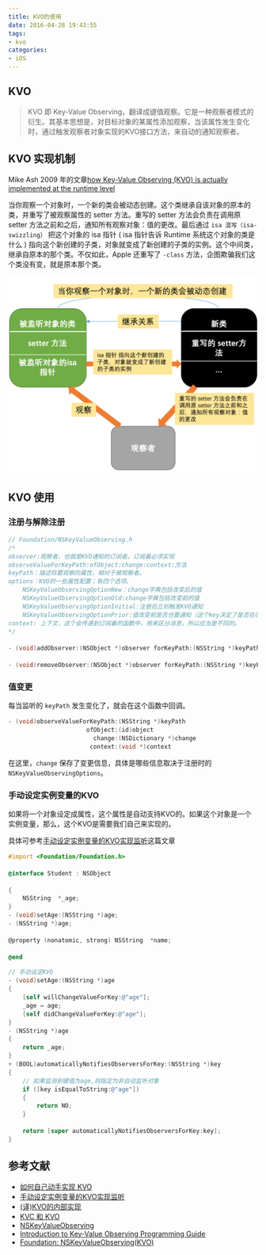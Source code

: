 ```yaml
---
title: KVO的使用
date: 2016-04-28 19:43:55
tags:
- kvo
categories:
- iOS
---
```


## KVO

> KVO 即 Key-Value Observing，翻译成键值观察。它是一种观察者模式的衍生。其基本思想是，对目标对象的某属性添加观察，当该属性发生变化时，通过触发观察者对象实现的KVO接口方法，来自动的通知观察者。

<!--more-->

## KVO 实现机制

Mike Ash 2009 年的文章[how Key-Value Observing (KVO) is actually implemented at the runtime level](https://www.mikeash.com/pyblog/friday-qa-2009-01-23.html)

当你观察一个对象时，一个新的类会被动态创建。这个类继承自该对象的原本的类，并重写了被观察属性的 setter 方法。重写的 setter 方法会负责在调用原 setter 方法之前和之后，通知所有观察对象：值的更改。最后通过 `isa 混写（isa-swizzling）` 把这个对象的 isa 指针 ( isa 指针告诉 Runtime 系统这个对象的类是什么 ) 指向这个新创建的子类，对象就变成了新创建的子类的实例。这个中间类，继承自原本的那个类。不仅如此，Apple 还重写了 `-class` 方法，企图欺骗我们这个类没有变，就是原本那个类。

![](../../assets/kvo201604.png)



## KVO 使用

### 注册与解除注册

```objective-c
// Foundation/NSKeyValueObserving.h
/*
observer:观察者，也就是KVO通知的订阅者。订阅着必须实现 
observeValueForKeyPath:ofObject:change:context:方法
keyPath：描述将要观察的属性，相对于被观察者。
options：KVO的一些属性配置；有四个选项。
	NSKeyValueObservingOptionNew：change字典包括改变后的值
    NSKeyValueObservingOptionOld:change字典包括改变前的值
    NSKeyValueObservingOptionInitial:注册后立刻触发KVO通知
    NSKeyValueObservingOptionPrior:值改变前是否也要通知（这个key决定了是否在改变前改变后通知两次）
context: 上下文，这个会传递到订阅着的函数中，用来区分消息，所以应当是不同的。
*/

- (void)addObserver:(NSObject *)observer forKeyPath:(NSString *)keyPath options:(NSKeyValueObservingOptions)options context:(void *)context;

- (void)removeObserver:(NSObject *)observer forKeyPath:(NSString *)keyPath;
```

### 值变更

每当监听的 `keyPath` 发生变化了，就会在这个函数中回调。

```objective-c
- (void)observeValueForKeyPath:(NSString *)keyPath
                      ofObject:(id)object
                        change:(NSDictionary *)change
                       context:(void *)context
```

在这里，`change` 保存了变更信息，具体是哪些信息取决于注册时的 `NSKeyValueObservingOptions`。

### 手动设定实例变量的KVO

如果将一个对象设定成属性，这个属性是自动支持KVO的。如果这个对象是一个实例变量，那么，这个KVO是需要我们自己来实现的。

具体可参考[手动设定实例变量的KVO实现监听](https://yq.aliyun.com/articles/30483)这篇文章

```objective-c
#import <Foundation/Foundation.h>

@interface Student : NSObject

{
    NSString  *_age;
}
- (void)setAge:(NSString *)age;
- (NSString *)age;

@property (nonatomic, strong) NSString  *name;

@end
```

```objective-c
// 手动设定KVO
- (void)setAge:(NSString *)age
{
    [self willChangeValueForKey:@"age"];
    _age = age;
    [self didChangeValueForKey:@"age"];
}
- (NSString *)age
{
    return _age;
}
+ (BOOL)automaticallyNotifiesObserversForKey:(NSString *)key
{
    // 如果监测到键值为age,则指定为非自动监听对象
    if ([key isEqualToString:@"age"])
    {
        return NO;
    }
    
    return [super automaticallyNotifiesObserversForKey:key];
}
```



## 参考文献

- [如何自己动手实现 KVO](https://tech.glowing.com/cn/implement-kvo/)
- [手动设定实例变量的KVO实现监听](https://yq.aliyun.com/articles/30483)
- [(译)KVO的内部实现](http://www.cocoachina.com/ios/20140107/7667.html)
- [KVC 和 KVO](https://objccn.io/issue-7-3/)
- [NSKeyValueObserving](https://developer.apple.com/documentation/foundation/notifications/nskeyvalueobserving#//apple_ref/occ/instm/NSObject/observationInfo)
- [Introduction to Key-Value Observing Programming Guide](https://developer.apple.com/library/archive/documentation/Cocoa/Conceptual/KeyValueObserving/KeyValueObserving.html)
- [Foundation: NSKeyValueObserving(KVO)](http://southpeak.github.io/2015/04/23/cocoa-foundation-nskeyvalueobserving/)

